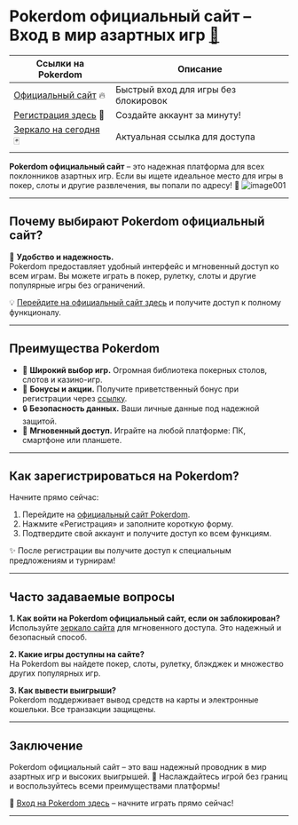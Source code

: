 # Pokerdom официальный сайт – Вход в мир азартных игр [🔗](https://brandplay.link/Bxg7SC7H)

| **Ссылки на Pokerdom** | **Описание** |
|------------------------|--------------|
| [Официальный сайт](https://brandplay.link/Bxg7SC7H) 🔥 | Быстрый вход для игры без блокировок |
| [Регистрация здесь](https://brandplay.link/Bxg7SC7H) 🎉 | Создайте аккаунт за минуту! |
| [Зеркало на сегодня](https://brandplay.link/Bxg7SC7H) 🃏 | Актуальная ссылка для доступа |

**Pokerdom официальный сайт** – это надежная платформа для всех поклонников азартных игр. Если вы ищете идеальное место для игры в покер, слоты и другие развлечения, вы попали по адресу! 🎰
![image001](https://github.com/user-attachments/assets/2845a8d5-80a9-4699-962f-1f0875b50962)

---

## Почему выбирают Pokerdom официальный сайт?

🎯 **Удобство и надежность.**  
Pokerdom предоставляет удобный интерфейс и мгновенный доступ ко всем играм. Вы можете играть в покер, рулетку, слоты и другие популярные игры без ограничений.  

💡 [Перейдите на официальный сайт здесь](https://brandplay.link/Bxg7SC7H) и получите доступ к полному функционалу.  

---

## Преимущества Pokerdom

- 📌 **Широкий выбор игр.** Огромная библиотека покерных столов, слотов и казино-игр.  
- 🎁 **Бонусы и акции.** Получите приветственный бонус при регистрации через [ссылку](https://brandplay.link/Bxg7SC7H).  
- 🔒 **Безопасность данных.** Ваши личные данные под надежной защитой.  
- 🚀 **Мгновенный доступ.** Играйте на любой платформе: ПК, смартфоне или планшете.  

---

## Как зарегистрироваться на Pokerdom?

Начните прямо сейчас:  
1. Перейдите на [официальный сайт Pokerdom](https://brandplay.link/Bxg7SC7H).  
2. Нажмите «Регистрация» и заполните короткую форму.  
3. Подтвердите свой аккаунт и получите доступ ко всем функциям.  

✨ После регистрации вы получите доступ к специальным предложениям и турнирам!

---

## Часто задаваемые вопросы

**1. Как войти на Pokerdom официальный сайт, если он заблокирован?**  
Используйте [зеркало сайта](https://brandplay.link/Bxg7SC7H) для мгновенного доступа. Это надежный и безопасный способ.

**2. Какие игры доступны на сайте?**  
На Pokerdom вы найдете покер, слоты, рулетку, блэкджек и множество других популярных игр.  

**3. Как вывести выигрыши?**  
Pokerdom поддерживает вывод средств на карты и электронные кошельки. Все транзакции защищены.  

---

## Заключение

Pokerdom официальный сайт – это ваш надежный проводник в мир азартных игр и высоких выигрышей. 🎲 Наслаждайтесь игрой без границ и воспользуйтесь всеми преимуществами платформы!  

🔗 [Вход на Pokerdom здесь](https://brandplay.link/Bxg7SC7H) – начните играть прямо сейчас!  

---


